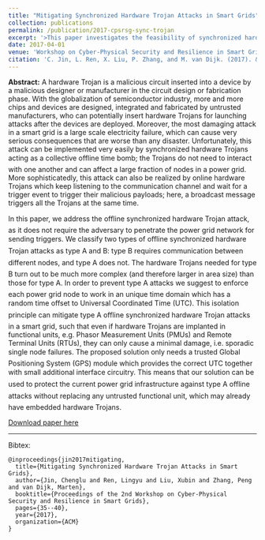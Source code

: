 ```yaml
---
title: "Mitigating Synchronized Hardware Trojan Attacks in Smart Grids"
collection: publications
permalink: /publication/2017-cpsrsg-sync-trojan
excerpt: '>This paper investigates the feasibility of synchronized hardware Trojan attacks in smart grids. Based on our categorization of possible synchronized hardware Trojans, we proposed efficient and effective solutions to isolate nodes in the smart grids to convert synchronized attacks to sporadic failures.'
date: 2017-04-01
venue: 'Workshop on Cyber-Physical Security and Resilience in Smart Grids (CPSR-SG@CPSWeek)'
citation: 'C. Jin, L. Ren, X. Liu, P. Zhang, and M. van Dijk. (2017). &quot;Mitigating Synchronized Hardware Trojan Attacks in Smart Grids&quot; <i>Workshop on Cyber-Physical Security and Resilience in Smart Grids (CPSR-SG@CPSWeek)</i>. '
---
```


<b>Abstract:</b> A hardware Trojan is a malicious circuit inserted into a device by a malicious designer or manufacturer in the circuit design or fabrication phase. With the globalization of semiconductor industry, more and more chips and devices are designed, integrated and fabricated by untrusted manufacturers, who can potentially insert hardware Trojans for launching attacks after the devices are deployed. Moreover, the most damaging attack in a smart grid is a large scale electricity failure, which can cause very serious consequences that are worse than any disaster. Unfortunately, this attack can be implemented very easily by synchronized hardware Trojans acting as a collective offline time bomb; the Trojans do not need to interact with one another and can affect a large fraction of nodes in a power grid. More sophisticatedly, this attack can also be realized by online hardware Trojans which keep listening to the communication channel and wait for a trigger event to trigger their malicious payloads; here, a broadcast message triggers all the Trojans at the same time.

In this paper, we address the offline synchronized hardware Trojan attack, as it does not require the adversary to penetrate the power grid network for sending triggers. We classify two types of offline synchronized hardware Trojan attacks as type A and B: type B requires communication between different nodes, and type A does not. The hardware Trojans needed for type B turn out to be much more complex (and therefore larger in area size) than those for type A. In order to prevent type A attacks we suggest to enforce each power grid node to work in an unique time domain which has a random time offset to Universal Coordinated Time (UTC). This isolation principle can mitigate type A offline synchronized hardware Trojan attacks in a smart grid, such that even if hardware Trojans are implanted in functional units, e.g. Phasor Measurement Units (PMUs) and Remote Terminal Units (RTUs), they can only cause a minimal damage, i.e. sporadic single node failures. The proposed solution only needs a trusted Global Positioning System (GPS) module which provides the correct UTC together with small additional interface circuitry. This means that our solution can be used to protect the current power grid infrastructure against type
A offline attacks without replacing any untrusted functional unit, which may already have embedded hardware Trojans.

[Download paper here](http://dl.acm.org/citation.cfm?id=3055394)

---

Bibtex:

```
@inproceedings{jin2017mitigating,
  title={Mitigating Synchronized Hardware Trojan Attacks in Smart Grids},
  author={Jin, Chenglu and Ren, Lingyu and Liu, Xubin and Zhang, Peng and van Dijk, Marten},
  booktitle={Proceedings of the 2nd Workshop on Cyber-Physical Security and Resilience in Smart Grids},
  pages={35--40},
  year={2017},
  organization={ACM}
}
```
